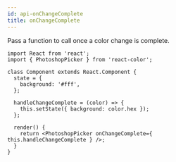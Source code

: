```yaml
---
id: api-onChangeComplete
title: onChangeComplete
---
```

Pass a function to call once a color change is complete.

```
import React from 'react';
import { PhotoshopPicker } from 'react-color';

class Component extends React.Component {
  state = {
    background: '#fff',
  };

  handleChangeComplete = (color) => {
    this.setState({ background: color.hex });
  };

  render() {
    return <PhotoshopPicker onChangeComplete={ this.handleChangeComplete } />;
  }
}
```
